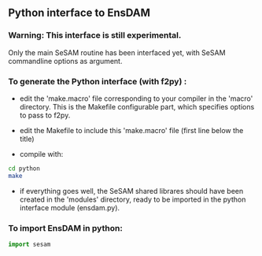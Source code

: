 ## Python interface to EnsDAM

### Warning: This interface is still experimental.

Only the main SeSAM routine has been interfaced yet,
with SeSAM commandline options as argument.

### To generate the Python interface (with f2py) :

- edit the 'make.macro' file corresponding to your compiler in the 'macro' directory.
This is the Makefile configurable part, which specifies options to pass to f2py.

- edit the Makefile to include this 'make.macro' file (first line below the title)

- compile with:

```bash
cd python
make
```

- if everything goes well, the SeSAM shared librares should
have been created in the 'modules' directory,
ready to be imported in the python interface module (ensdam.py).

### To import EnsDAM in python:

```python
import sesam
```

